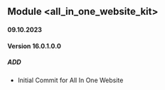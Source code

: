 ## Module <all_in_one_website_kit>

#### 09.10.2023
#### Version 16.0.1.0.0
##### ADD
- Initial Commit for All In One Website
